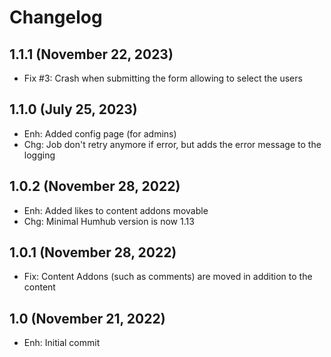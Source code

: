 Changelog
=========

1.1.1 (November 22, 2023)
--------------------
- Fix #3: Crash when submitting the form allowing to select the users

1.1.0 (July 25, 2023)
--------------------
- Enh: Added config page (for admins)
- Chg: Job don't retry anymore if error, but adds the error message to the logging

1.0.2 (November 28, 2022)
--------------------

- Enh: Added likes to content addons movable
- Chg: Minimal Humhub version is now 1.13

1.0.1 (November 28, 2022)
--------------------

- Fix: Content Addons (such as comments) are moved in addition to the content

1.0 (November 21, 2022)
--------------------

- Enh: Initial commit